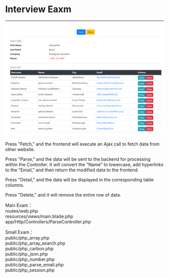 # Interview Eaxm
----
![Screenshot 2023-10-22 085341.png](https://github.com/shusei/eaxm/blob/main/Screenshot%202023-10-22%20085341.png)

Press "Fetch," and the frontend will execute an Ajax call to fetch data from other website.  

Press "Parse," and the data will be sent to the backend for processing within the Controller. It will convert the "Name" to lowercase, add hyperlinks to the "Email," and then return the modified data to the frontend.  

Press "Detail," and the data will be displayed in the corresponding table columns.  

Press "Delete," and it will remove the entire row of data.  


Main Exam：  
routes/web.php  
resources/views/main.blade.php  
app/Http/Controllers/ParseController.php  


Small Exam：  
public/php_array.php  
public/php_array_search.php  
public/php_carbon.php  
public/php_json.php  
public/php_number.php  
public/php_parse_email.php  
public/php_session.php  
